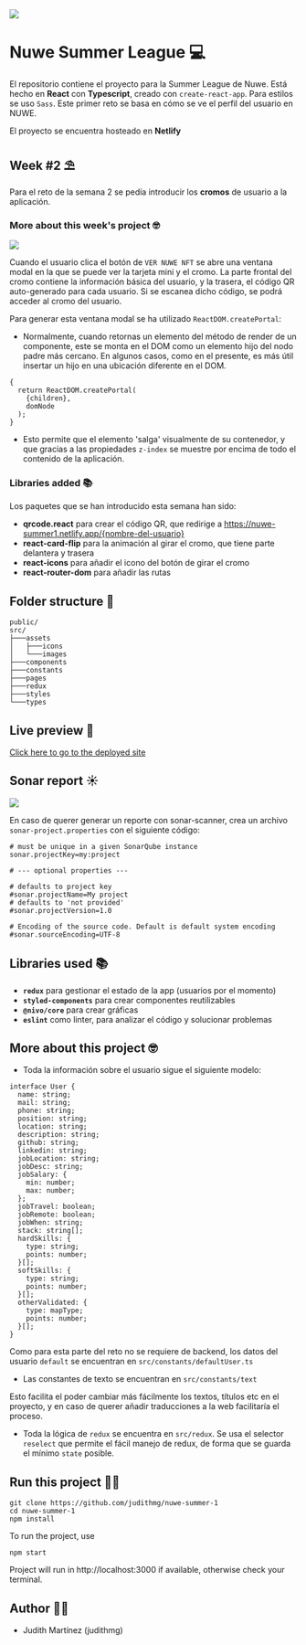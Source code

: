 <img src="https://nuwe.io/_next/image?url=%2Flogo_color.png&w=64&q=75"/>


# Nuwe Summer League 💻

El repositorio contiene el proyecto para la Summer League de Nuwe. Está hecho en **React** con **Typescript**, creado con `create-react-app`. Para estilos se uso `Sass`. Este primer reto se basa en cómo se ve el perfil del usuario en NUWE. 

El proyecto se encuentra hosteado en **Netlify**

## Week #2 ⛱

Para el reto de la semana 2 se pedía introducir los **cromos** de usuario a la aplicación. 

### More about this week's project 🤓

<img src="https://github.com/judithmg/nuwe-summer-1/blob/main/public/images/cromo.png?raw=true"/>

Cuando el usuario clica el botón de `VER NUWE NFT` se abre una ventana modal en la que se puede ver la tarjeta mini y el cromo. La parte frontal del cromo contiene la información básica del usuario, y la trasera, el código QR auto-generado para cada usuario. Si se escanea dicho código, se podrá acceder al cromo del usuario. 

Para generar esta ventana modal se ha utilizado `ReactDOM.createPortal`:

- Normalmente, cuando retornas un elemento del método de render de un componente, este se monta en el DOM como un elemento hijo del nodo padre más cercano. En algunos casos, como en el presente, es más útil insertar un hijo en una ubicación diferente en el DOM. 

```
{
  return ReactDOM.createPortal(
    {children}, 
    domNode
  );
}
```

- Esto permite que el elemento 'salga' visualmente de su contenedor, y que gracias a las propiedades `z-index` se muestre por encima de todo el contenido de la aplicación. 


### Libraries added 📚

Los paquetes que se han introducido esta semana han sido:

- **qrcode.react** para crear el código QR, que redirige a https://nuwe-summer1.netlify.app/{nombre-del-usuario}
- **react-card-flip** para la animación al girar el cromo, que tiene parte delantera y trasera
- **react-icons** para añadir el icono del botón de girar el cromo
- **react-router-dom** para añadir las rutas


## Folder structure 📁
```
public/
src/
├───assets      
│   ├───icons   
│   └───images  
├───components  
├───constants
├───pages
├───redux
├───styles
└───types
```
## Live preview 📳

[Click here to go to the deployed site](https://nuwe-summer1.netlify.app)

## Sonar report ☀

<img src="https://github.com/judithmg/nuwe-summer-1/blob/main/public/images/sonar.png?raw=true"/>

En caso de querer generar un reporte con sonar-scanner, crea un archivo `sonar-project.properties` con el siguiente código:

```
# must be unique in a given SonarQube instance
sonar.projectKey=my:project

# --- optional properties ---

# defaults to project key
#sonar.projectName=My project
# defaults to 'not provided'
#sonar.projectVersion=1.0
 
# Encoding of the source code. Default is default system encoding
#sonar.sourceEncoding=UTF-8
```

## Libraries used 📚

- **`redux`** para gestionar el estado de la app (usuarios por el momento)
- **`styled-components`** para crear componentes reutilizables
- **`@nivo/core`** para crear gráficas
- **`eslint`** como linter, para analizar el código y solucionar problemas

## More about this project 🤓

- Toda la información sobre el usuario sigue el siguiente modelo:

```
interface User {
  name: string;
  mail: string;
  phone: string;
  position: string;
  location: string;
  description: string;
  github: string;
  linkedin: string;
  jobLocation: string;
  jobDesc: string;
  jobSalary: {
    min: number;
    max: number;
  };
  jobTravel: boolean;
  jobRemote: boolean;
  jobWhen: string;
  stack: string[];
  hardSkills: {
    type: string;
    points: number;
  }[];
  softSkills: {
    type: string;
    points: number;
  }[];
  otherValidated: {
    type: mapType;
    points: number;
  }[];
}
```

Como para esta parte del reto no se requiere de backend, los datos del usuario `default` se encuentran en `src/constants/defaultUser.ts`

- Las constantes de texto se encuentran en `src/constants/text`

Esto facilita el poder cambiar más fácilmente los textos, títulos etc en el proyecto, y en caso de querer añadir traducciones a la web facilitaría el proceso.

- Toda la lógica de `redux` se encuentra en `src/redux`. Se usa el selector `reselect` que permite el fácil manejo de redux, de forma que se guarda el mínimo `state` posible.


## Run this project 🏃‍♀️

```
git clone https://github.com/judithmg/nuwe-summer-1
cd nuwe-summer-1
npm install
```

To run the project, use
```
npm start
```

Project will run in http://localhost:3000 if available, otherwise check your terminal.

## Author 👩‍💻

- Judith Martínez (judithmg)
